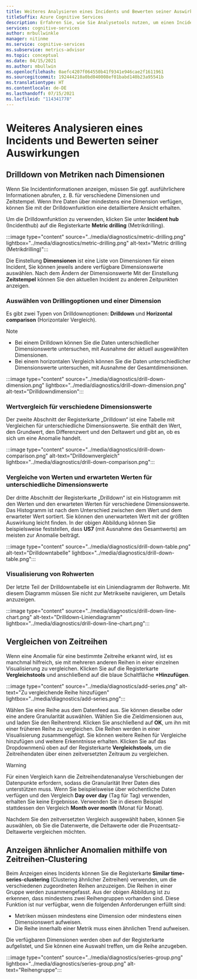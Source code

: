 ```yaml
---
title: Weiteres Analysieren eines Incidents und Bewerten seiner Auswirkungen
titleSuffix: Azure Cognitive Services
description: Erfahren Sie, wie Sie Analysetools nutzen, um einen Incident weiter zu analysieren.
services: cognitive-services
author: mrbullwinkle
manager: nitinme
ms.service: cognitive-services
ms.subservice: metrics-advisor
ms.topic: conceptual
ms.date: 04/15/2021
ms.author: mbullwin
ms.openlocfilehash: 0aefc4207f064550b41f9341e946cae2f1611961
ms.sourcegitcommit: 192444210a0bd040008ef01babd140b23a95541b
ms.translationtype: HT
ms.contentlocale: de-DE
ms.lasthandoff: 07/15/2021
ms.locfileid: "114341778"
---
```

# <a name="further-analyze-an-incident-and-evaluate-impact"></a>Weiteres Analysieren eines Incidents und Bewerten seiner Auswirkungen

## <a name="metrics-drill-down-by-dimensions"></a>Drilldown von Metriken nach Dimensionen

Wenn Sie Incidentinformationen anzeigen, müssen Sie ggf. ausführlichere Informationen abrufen, z. B. für verschiedene Dimensionen und Zeitstempel. Wenn Ihre Daten über mindestens eine Dimension verfügen, können Sie mit der Drilldownfunktion eine detailliertere Ansicht erhalten. 

Um die Drilldownfunktion zu verwenden, klicken Sie unter **Incident hub** (Incidenthub) auf die Registerkarte **Metric drilling** (Metrikdrilling). 

:::image type="content" source="../media/diagnostics/metric-drilling.png" lightbox="../media/diagnostics/metric-drilling.png" alt-text="Metric drilling (Metrikdrilling)":::

Die Einstellung **Dimensionen** ist eine Liste von Dimensionen für einen Incident, Sie können jeweils andere verfügbare Dimensionswerte auswählen. Nach dem Ändern der Dimensionswerte Mit der Einstellung **Zeitstempel** können Sie den aktuellen Incident zu anderen Zeitpunkten anzeigen.

### <a name="select-drilling-options-and-choose-a-dimension"></a>Auswählen von Drillingoptionen und einer Dimension

Es gibt zwei Typen von Drilldownoptionen: **Drilldown** und **Horizontal comparison** (Horizontaler Vergleich).

> [!Note]
> - Bei einem Drilldown können Sie die Daten unterschiedlicher Dimensionswerte untersuchen, mit Ausnahme der aktuell ausgewählten Dimensionen. 
> - Bei einem horizontalen Vergleich können Sie die Daten unterschiedlicher Dimensionswerte untersuchen, mit Ausnahme der Gesamtdimensionen.

:::image type="content" source="../media/diagnostics/drill-down-dimension.png" lightbox="../media/diagnostics/drill-down-dimension.png" alt-text="Drilldowndimension":::

### <a name="value-comparison-for-different-dimension-values"></a>Wertvergleich für verschiedene Dimensionswerte

Der zweite Abschnitt der Registerkarte „Drilldown“ ist eine Tabelle mit Vergleichen für unterschiedliche Dimensionswerte. Sie enthält den Wert, den Grundwert, den Differenzwert und den Deltawert und gibt an, ob es sich um eine Anomalie handelt.
 
:::image type="content" source="../media/diagnostics/drill-down-comparison.png" alt-text="Drilldownvergleich" lightbox="../media/diagnostics/drill-down-comparison.png":::


### <a name="value-and-expected-value-comparisons-for-different-dimension-value"></a>Vergleiche von Werten und erwarteten Werten für unterschiedliche Dimensionswerte

Der dritte Abschnitt der Registerkarte „Drilldown“ ist ein Histogramm mit den Werten und den erwarteten Werten für verschiedene Dimensionswerte. Das Histogramm ist nach dem Unterschied zwischen dem Wert und dem erwarteter Wert sortiert. Sie können den unerwarteten Wert mit der größten Auswirkung leicht finden. In der obigen Abbildung können Sie beispielsweise feststellen, dass **US7** (mit Ausnahme des Gesamtwerts) am meisten zur Anomalie beiträgt.

:::image type="content" source="../media/diagnostics/drill-down-table.png" alt-text="Drilldowntabelle" lightbox="../media/diagnostics/drill-down-table.png":::

### <a name="raw-value-visualization"></a>Visualisierung von Rohwerten
Der letzte Teil der Drilldowntabelle ist ein Liniendiagramm der Rohwerte. Mit diesem Diagramm müssen Sie nicht zur Metrikseite navigieren, um Details anzuzeigen.

:::image type="content" source="../media/diagnostics/drill-down-line-chart.png" alt-text="Drilldown-Liniendiagramm" lightbox="../media/diagnostics/drill-down-line-chart.png":::

## <a name="compare-time-series"></a>Vergleichen von Zeitreihen

Wenn eine Anomalie für eine bestimmte Zeitreihe erkannt wird, ist es manchmal hilfreich, sie mit mehreren anderen Reihen in einer einzelnen Visualisierung zu vergleichen. Klicken Sie auf die Registerkarte **Vergleichstools** und anschließend auf die blaue Schaltfläche **+Hinzufügen**. 

:::image type="content" source="../media/diagnostics/add-series.png" alt-text="Zu vergleichende Reihe hinzufügen" lightbox="../media/diagnostics/add-series.png":::

Wählen Sie eine Reihe aus dem Datenfeed aus. Sie können dieselbe oder eine andere Granularität auswählen. Wählen Sie die Zieldimensionen aus, und laden Sie den Reihentrend. Klicken Sie anschließend auf **OK**, um ihn mit einer früheren Reihe zu vergleichen. Die Reihen werden in einer Visualisierung zusammengefügt. Sie können weitere Reihen für Vergleiche hinzufügen und weitere Erkenntnisse erhalten. Klicken Sie auf das Dropdownmenü oben auf der Registerkarte **Vergleichstools**, um die Zeitreihendaten über einen zeitversetzten Zeitraum zu vergleichen.  

> [!Warning]
> Für einen Vergleich kann die Zeitreihendatenanalyse Verschiebungen der Datenpunkte erfordern, sodass die Granularität Ihrer Daten dies unterstützen muss. Wenn Sie beispielsweise über wöchentliche Daten verfügen und den Vergleich **Day over day** (Tag für Tag) verwenden, erhalten Sie keine Ergebnisse. Verwenden Sie in diesem Beispiel stattdessen den Vergleich **Month over month** (Monat für Monat).

Nachdem Sie den zeitversetzten Vergleich ausgewählt haben, können Sie auswählen, ob Sie die Datenwerte, die Deltawerte oder die Prozentsatz-Deltawerte vergleichen möchten.

## <a name="view-similar-anomalies-using-time-series-clustering"></a>Anzeigen ähnlicher Anomalien mithilfe von Zeitreihen-Clustering

Beim Anzeigen eines Incidents können Sie die Registerkarte **Similar time-series-clustering** (Clustering ähnlicher Zeitreihen) verwenden, um die verschiedenen zugeordneten Reihen anzuzeigen. Die Reihen in einer Gruppe werden zusammengefasst. Aus der obigen Abbildung ist zu erkennen, dass mindestens zwei Reihengruppen vorhanden sind. Diese Funktion ist nur verfügbar, wenn die folgenden Anforderungen erfüllt sind:

- Metriken müssen mindestens eine Dimension oder mindestens einen Dimensionswert aufweisen.
- Die Reihe innerhalb einer Metrik muss einen ähnlichen Trend aufweisen.

Die verfügbaren Dimensionen werden oben auf der Registerkarte aufgelistet, und Sie können eine Auswahl treffen, um die Reihe anzugeben.

:::image type="content" source="../media/diagnostics/series-group.png" lightbox="../media/diagnostics/series-group.png" alt-text="Reihengruppe":::
